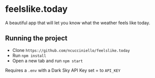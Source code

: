 # feelslike.today

A beautiful app that will let you know what the weather feels like today.

## Running the project

- Clone `https://github.com/ncucciniello/feelslike.today`
- Run `npm install`
- Open a new tab and run `npm start`

Requires a `.env` with a Dark Sky API Key set = to `API_KEY`
